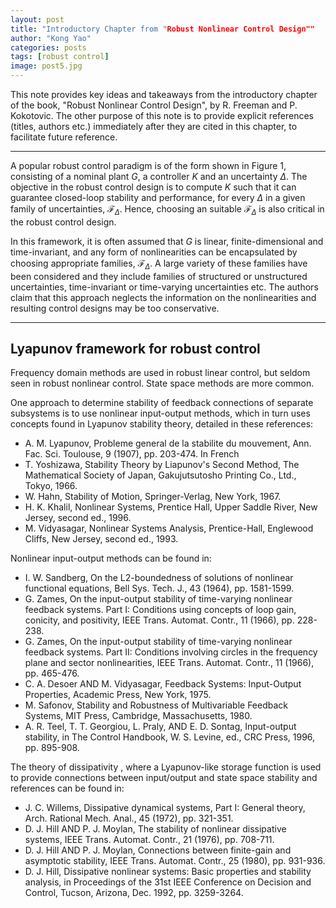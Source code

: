 ```yaml
---
layout: post
title: "Introductory Chapter from "Robust Nonlinear Control Design""
author: "Kong Yao"
categories: posts
tags: [robust control]
image: post5.jpg
---
```

This note provides key ideas and takeaways from the introductory chapter of the book, "Robust Nonlinear Control Design", by R. Freeman and P. Kokotovic. The other purpose of this note is to provide explicit references (titles, authors etc.) immediately after they are cited in this chapter, to facilitate future reference.

---

A popular robust control paradigm is of the form shown in Figure 1, consisting of a nominal plant $G$, a controller $K$ and an uncertainty $\Delta$. The objective in the robust control design is to compute $K$ such that it can guarantee closed-loop stability and performance, for every $\Delta$ in a given family of uncertainties, $\mathcal{F}_{\Delta}$. Hence, choosing an suitable $\mathcal{F}_{\Delta}$ is also critical in the robust control design.

In this framework, it is often assumed that $G$ is linear, finite-dimensional and time-invariant, and any form of nonlinearities can be encapsulated by choosing appropriate families, $\mathcal{F}_{\Delta}$. A large variety of these families have been considered and they include families of structured or unstructured uncertainties, time-invariant or time-varying uncertainties etc. The authors claim that this approach neglects the information on the nonlinearities and resulting control designs may be too conservative.

---

## Lyapunov framework for robust control

Frequency domain methods are used in robust linear control, but seldom seen in robust nonlinear control. State space methods are more common.

One approach to determine stability of feedback connections of separate subsystems is to use nonlinear input-output methods, which in turn uses concepts found in Lyapunov stability theory, detailed in these references:

- A. M. Lyapunov, Probleme general de la stabilite du mouvement,
Ann. Fac. Sci. Toulouse, 9 (1907), pp. 203-474. In French
- T. Yoshizawa, Stability Theory by Liapunov's Second Method,
The Mathematical Society of Japan, Gakujutsutosho Printing Co.,
Ltd., Tokyo, 1966.
- W. Hahn, Stability of Motion, Springer-Verlag, New York, 1967. 
- H. K. Khalil, Nonlinear Systems, Prentice Hall, Upper Saddle River, New Jersey, second ed., 1996.
- M. Vidyasagar, Nonlinear Systems Analysis, Prentice-Hall, Englewood Cliffs, New Jersey, second ed., 1993. 

Nonlinear input-output methods can be found in:
- I. W. Sandberg, On the L2-boundedness of solutions of nonlinear
functional equations, Bell Sys. Tech. J., 43 (1964), pp. 1581-1599. 
- G. Zames, On the input-output stability of time-varying nonlinear feedback systems. Part I: Conditions using concepts of loop gain, conicity, and positivity, IEEE Trans. Automat. Contr., 11 (1966), pp. 228-238.
- G. Zames, On the input-output stability of time-varying nonlinear feedback systems. Part II: Conditions involving circles in the frequency plane and sector nonlinearities, IEEE Trans. Automat. Contr., 11 (1966), pp. 465-476. 
- C. A. Desoer AND M. Vidyasagar, Feedback Systems: Input-Output Properties, Academic Press, New York, 1975. 
- M. Safonov, Stability and Robustness of Multivariable Feedback
Systems, MIT Press, Cambridge, Massachusetts, 1980. 
- A. R. Teel, T. T. Georgiou, L. Praly, AND E. D. Sontag,
Input-output stability, in The Control Handbook, W. S. Levine, ed., CRC Press, 1996, pp. 895-908.

The theory of dissipativity , where a Lyapunov-like storage function is used to provide connections between input/output and state space stability and references can be found in:
- J. C. Willems, Dissipative dynamical systems, Part I: General
theory, Arch. Rational Mech. Anal., 45 (1972), pp. 321-351.
- D. J. Hill AND P. J. Moylan, The stability of nonlinear dissipative systems, IEEE Trans. Automat. Contr., 21 (1976), pp. 708-711. 
- D. J. Hill AND P. J. Moylan, Connections between finite-gain and asymptotic stability, IEEE Trans. Automat. Contr., 25 (1980), pp. 931-936. 
- D. J. Hill, Dissipative nonlinear systems: Basic properties and
stability analysis, in Proceedings of the 31st IEEE Conference on
Decision and Control, Tucson, Arizona, Dec. 1992, pp. 3259-3264. 



  